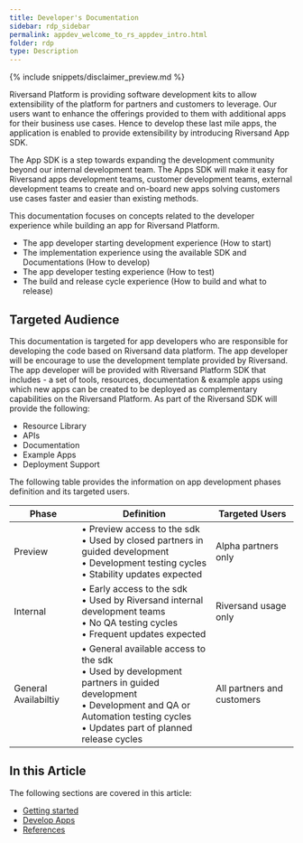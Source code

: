```yaml
---
title: Developer's Documentation
sidebar: rdp_sidebar
permalink: appdev_welcome_to_rs_appdev_intro.html
folder: rdp
type: Description
---
```


{% include snippets/disclaimer_preview.md %}

Riversand Platform is providing software development kits to allow extensibility of the platform for partners and customers to leverage. Our users want to enhance the offerings provided to them with additional apps for their business use cases. Hence to develop these last mile apps, the application is enabled to provide extensibility by introducing Riversand App SDK.

The App SDK is a step towards expanding the development community beyond our internal development team. The Apps SDK will make it easy for Riversand apps development teams, customer development teams, external development teams to create and on-board new apps solving customers use cases faster and easier than existing methods.

This documentation focuses on concepts related to the developer experience while building an app for Riversand Platform. 
* The app developer starting development experience (How to start)
* The implementation experience using the available SDK and Documentations (How to develop)
* The app developer testing experience (How to test)
* The build and release cycle experience (How to build and what to release)

## Targeted Audience

This documentation is targeted for app developers who are responsible for developing the code based on Riversand data platform. The app developer will be encourage to use the development template provided by Riversand.
The app developer will be provided with Riversand Platform SDK that includes - a set of tools, resources, documentation & example apps using which new apps can be created to be deployed as complementary capabilities on the Riversand Platform. As part of the Riversand SDK will provide the following:
* Resource Library
* APIs
* Documentation
* Example Apps
* Deployment Support

The following table provides the information on app development phases definition and its targeted users. 

<table>
    <thead>
      <tr>
        <th>Phase</th>
        <th>Definition</th>
        <th>Targeted Users</th>
      </tr>
    </thead>
    <tbody>
      <tr>
        <td>Preview​</td>
        <td>• Preview access to the sdk​ <br/> 
            • Used by closed partners in guided development​<br/> 
            • Development testing cycles​<br/> 
            • Stability updates expected </td>
        <td>Alpha partners only  </td>
      </tr>
      <tr>
        <td>Internal​</td>
        <td>• Early access to the sdk​ <br/> 
            • Used by Riversand internal development teams​​<br/> 
            • No QA testing cycles​​<br/> 
            • Frequent updates expected </td>
        <td>Riversand usage only  </td>
      </tr>
      <tr>
        <td>General Availabiltiy</td>
        <td>• General available access to the sdk​​ <br/> 
            • Used by development partners in guided development​ ​<br/> 
            • Development and QA or Automation testing cycles​ <br/> 
            • Updates part of planned release cycles</td>
        <td> All partners and customers </td>
      </tr>
    </tbody>
</table>

## In this Article

The following sections are covered in this article:
* [Getting started](appdev_getting_started.html)
* [Develop Apps](appdev_develop_apps.html)
* [References](references_appdev.html)